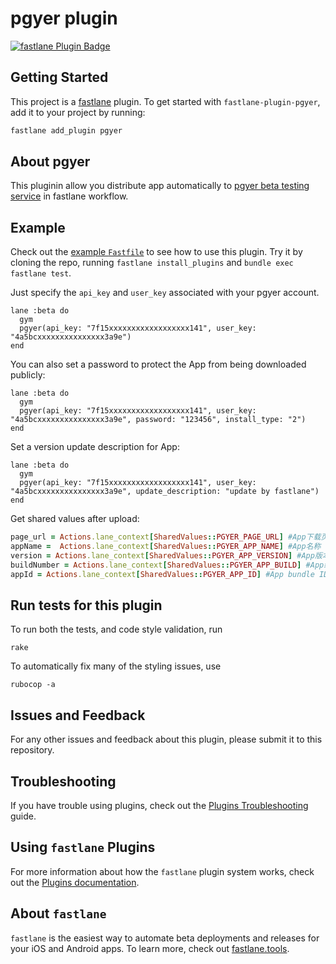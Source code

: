 # pgyer plugin

[![fastlane Plugin Badge](https://rawcdn.githack.com/fastlane/fastlane/master/fastlane/assets/plugin-badge.svg)](https://rubygems.org/gems/fastlane-plugin-pgyer)

## Getting Started

This project is a [fastlane](https://github.com/fastlane/fastlane) plugin. To get started with `fastlane-plugin-pgyer`, add it to your project by running:

```bash
fastlane add_plugin pgyer
```

## About pgyer

This pluginin allow you distribute app automatically to [pgyer beta testing service](https://www.pgyer.com) in fastlane workflow.

## Example

Check out the [example `Fastfile`](fastlane/Fastfile) to see how to use this plugin. Try it by cloning the repo, running `fastlane install_plugins` and `bundle exec fastlane test`.

Just specify the `api_key` and `user_key` associated with your pgyer account.

```
lane :beta do
  gym
  pgyer(api_key: "7f15xxxxxxxxxxxxxxxxxx141", user_key: "4a5bcxxxxxxxxxxxxxxx3a9e")
end
```

You can also set a password to protect the App from being downloaded publicly:

```
lane :beta do
  gym
  pgyer(api_key: "7f15xxxxxxxxxxxxxxxxxx141", user_key: "4a5bcxxxxxxxxxxxxxxx3a9e", password: "123456", install_type: "2")
end
```

Set a version update description for App:

```
lane :beta do
  gym
  pgyer(api_key: "7f15xxxxxxxxxxxxxxxxxx141", user_key: "4a5bcxxxxxxxxxxxxxxx3a9e", update_description: "update by fastlane")
end
```

Get shared values after upload:

```ruby
page_url = Actions.lane_context[SharedValues::PGYER_PAGE_URL] #App下载页面地址
appName =  Actions.lane_context[SharedValues::PGYER_APP_NAME] #App名称
version = Actions.lane_context[SharedValues::PGYER_APP_VERSION] #App版本号
buildNumber = Actions.lane_context[SharedValues::PGYER_APP_BUILD] #App编译号
appId = Actions.lane_context[SharedValues::PGYER_APP_ID] #App bundle ID
```



## Run tests for this plugin

To run both the tests, and code style validation, run

```
rake
```

To automatically fix many of the styling issues, use
```
rubocop -a
```

## Issues and Feedback

For any other issues and feedback about this plugin, please submit it to this repository.

## Troubleshooting

If you have trouble using plugins, check out the [Plugins Troubleshooting](https://docs.fastlane.tools/plugins/plugins-troubleshooting/) guide.

## Using `fastlane` Plugins

For more information about how the `fastlane` plugin system works, check out the [Plugins documentation](https://docs.fastlane.tools/plugins/create-plugin/).

## About `fastlane`

`fastlane` is the easiest way to automate beta deployments and releases for your iOS and Android apps. To learn more, check out [fastlane.tools](https://fastlane.tools).